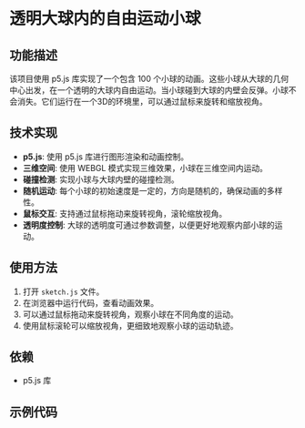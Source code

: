 # 透明大球内的自由运动小球

## 功能描述
该项目使用 p5.js 库实现了一个包含 100 个小球的动画。这些小球从大球的几何中心出发，在一个透明的大球内自由运动。当小球碰到大球的内壁会反弹。小球不会消失。它们运行在一个3D的环境里，可以通过鼠标来旋转和缩放视角。

## 技术实现
- **p5.js**: 使用 p5.js 库进行图形渲染和动画控制。
- **三维空间**: 使用 WEBGL 模式实现三维效果，小球在三维空间内运动。
- **碰撞检测**: 实现小球与大球内壁的碰撞检测。
- **随机运动**: 每个小球的初始速度是一定的，方向是随机的，确保动画的多样性。
- **鼠标交互**: 支持通过鼠标拖动来旋转视角，滚轮缩放视角。
- **透明度控制**: 大球的透明度可通过参数调整，以便更好地观察内部小球的运动。

## 使用方法
1. 打开 `sketch.js` 文件。
2. 在浏览器中运行代码，查看动画效果。
3. 可以通过鼠标拖动来旋转视角，观察小球在不同角度的运动。
4. 使用鼠标滚轮可以缩放视角，更细致地观察小球的运动轨迹。

## 依赖
- p5.js 库

## 示例代码